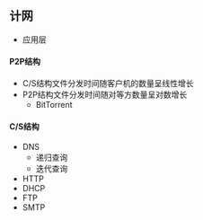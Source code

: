 ## 计网
* 应用层

#### P2P结构
* C/S结构文件分发时间随客户机的数量呈线性增长
* P2P结构文件分发时间随对等方数量呈对数增长
    * BitTorrent
#### C/S结构
* DNS
    * 递归查询
    * 迭代查询
* HTTP
* DHCP
* FTP
* SMTP